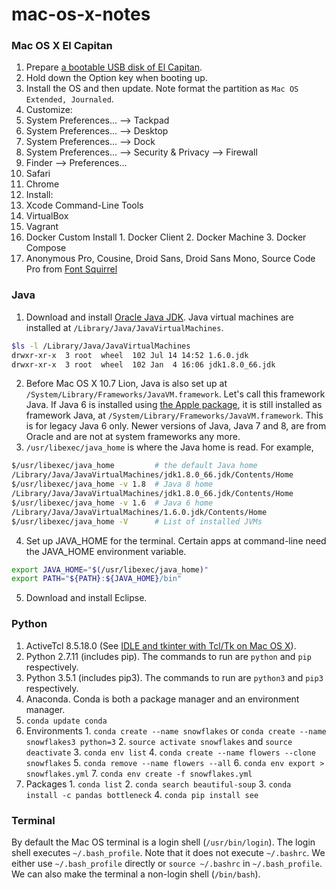 mac-os-x-notes
==============

### Mac OS X El Capitan

1. Prepare [a bootable USB disk of El Capitan](https://www.google.com/search?q=bootable+USB+El+Capitan).
2. Hold down the Option key when booting up.
3. Install the OS and then update. Note format the partition as `Mac OS Extended, Journaled`.
5. Customize:
  1. System Preferences... --> Tackpad
  2. System Preferences... --> Desktop
  3. System Preferences... --> Dock
  4. System Preferences... --> Security & Privacy --> Firewall
  5. Finder --> Preferences...
  6. Safari
  7. Chrome
6. Install:
  1. Xcode Command-Line Tools
  2. VirtualBox
  3. Vagrant
  4. Docker Custom Install
    1. Docker Client
    2. Docker Machine
    3. Docker Compose
  5. Anonymous Pro, Cousine, Droid Sans, Droid Sans Mono, Source Code Pro from [Font Squirrel](http://www.fontsquirrel.com/fonts/list/classification/monospaced)

### Java

1. Download and install [Oracle Java JDK](https://www.oracle.com/technetwork/java/javase/downloads/). Java virtual machines are installed at `/Library/Java/JavaVirtualMachines`.

  ```bash
  $ls -l /Library/Java/JavaVirtualMachines
  drwxr-xr-x  3 root  wheel  102 Jul 14 14:52 1.6.0.jdk
  drwxr-xr-x  3 root  wheel  102 Jan  4 16:06 jdk1.8.0_66.jdk
  ```

2. Before Mac OS X 10.7 Lion, Java is also set up at `/System/Library/Frameworks/JavaVM.framework`. Let's call this framework Java. If Java 6 is installed using [the Apple package](https://support.apple.com/kb/DL1572), it is still installed as framework Java, at `/System/Library/Frameworks/JavaVM.framework`. This is for legacy Java 6 only. Newer versions of Java, Java 7 and 8, are from Oracle and are not at system frameworks any more.
3. `/usr/libexec/java_home` is where the Java home is read. For example,

  ```bash
  $/usr/libexec/java_home         # the default Java home
  /Library/Java/JavaVirtualMachines/jdk1.8.0_66.jdk/Contents/Home
  $/usr/libexec/java_home -v 1.8  # Java 8 home
  /Library/Java/JavaVirtualMachines/jdk1.8.0_66.jdk/Contents/Home
  $/usr/libexec/java_home -v 1.6  # Java 6 home
  /Library/Java/JavaVirtualMachines/1.6.0.jdk/Contents/Home
  $/usr/libexec/java_home -V      # List of installed JVMs
  ```

4. Set up JAVA_HOME for the terminal. Certain apps at command-line need the JAVA_HOME environment variable.

  ```bash
  export JAVA_HOME="$(/usr/libexec/java_home)"
  export PATH="${PATH}:${JAVA_HOME}/bin"
  ```

5. Download and install Eclipse.

### Python

1. ActiveTcl 8.5.18.0 (See [IDLE and tkinter with Tcl/Tk on Mac OS X](https://www.python.org/download/mac/tcltk/)).
2. Python 2.7.11 (includes pip). The commands to run are `python` and `pip` respectively.
3. Python 3.5.1 (includes pip3). The commands to run are `python3` and `pip3` respectively.
4. Anaconda. Conda is both a package manager and an environment manager.
  1. `conda update conda`
  2. Environments
    1. `conda create --name snowflakes` or `conda create --name snowflakes3 python=3`
    2. `source activate snowflakes` and `source deactivate`
    3. `conda env list`
    4. `conda create --name flowers --clone snowflakes`
    5. `conda remove --name flowers --all`
    6. `conda env export > snowflakes.yml`
    7. `conda env create -f snowflakes.yml`
  3. Packages
    1. `conda list`
    2. `conda search beautiful-soup`
    3. `conda install -c pandas bottleneck`
    4. `conda pip install see`

### Terminal

By default the Mac OS terminal is a login shell (`/usr/bin/login`). The login shell executes `~/.bash_profile`. Note that it does not execute `~/.bashrc`. We either use `~/.bash_profile` directly or `source ~/.bashrc` in `~/.bash_profile`. We can also make the terminal a non-login shell (`/bin/bash`).
